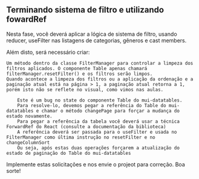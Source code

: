 ## Terminando sistema de filtro e utilizando fowardRef
Nesta fase, você deverá aplicar a lógica de sistema de filtro, usando reducer, useFilter nas listagens de categorias, gêneros e cast members.

Além disto, será necessário criar:

    Um método dentro da classe FilterManager para controlar a limpeza dos filtros aplicados. O componente Table apenas chamará filterManager.resetFilter() e os filtros serão limpos.
    Quando acontece a limpeza dos filtros ou a aplicação da ordenação e a paginação atual está na página > 1, a paginação atual retorna a 1, porém isto não se reflete no visual, como vimos nas aulas.
    
        Este é um bug no state do componente Table do mui-datatables. 
        Para resolve-lo, devemos pegar a referência do Table do mui-datatables e chamar o método changePage para forçar a mudança do estado novamente.
        Para pegar a referência da tabela você deverá usar a técnica ForwardRef do React (consulte a documentação da biblioteca)
        A referência deverá ser passada para o useFilter e usada no FilterManager como última instrução no resetFilter e no changeColumnSort
        Ou seja, após estas duas operações forçarem a atualização do estado de paginação do Table do mui-datatables

Implemente estas solicitações e nos envie o projeot para correção.
Boa sorte!